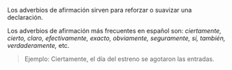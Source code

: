Los adverbios de afirmación sirven para reforzar o suavizar una declaración.

Los adverbios de afirmación más frecuentes en español son: _ciertamente, cierto, claro, efectivamente, exacto, obviamente, seguramente, sí, también, verdaderamente,_ etc.

> Ejemplo:
>  Ciertamente, el día del estreno se agotaron las entradas.
